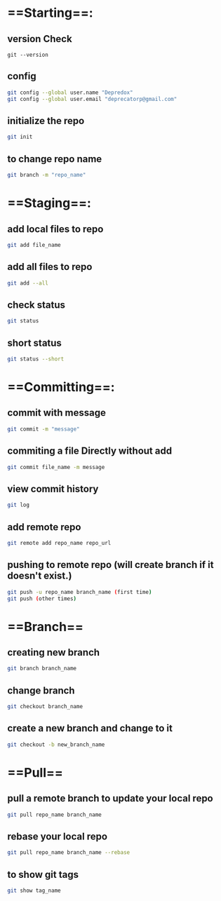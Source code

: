 # ==Starting==:
## version Check
```shell
git --version
```
## config
```sh
git config --global user.name "Depredox"
git config --global user.email "deprecatorp@gmail.com"
```
## initialize the repo
```sh
git init 
```
## to change repo name
```sh
git branch -m "repo_name"
```

# ==Staging==:
## add local files to repo
```sh
git add file_name
```
## add all files to repo
```sh
git add --all
```
## check status
```sh
git status
```
## short status
```sh
git status --short
```

# ==Committing==:
## commit with message
```sh
git commit -m "message"
```
## commiting a file Directly without add
```sh
git commit file_name -m message
```
## view commit history
```sh
git log
```
## add remote repo
```sh
git remote add repo_name repo_url
```
## pushing to remote repo (will create branch if it doesn't exist.)
```sh
git push -u repo_name branch_name (first time)
git push (other times)
```
# ==Branch==
##  creating new branch
```sh
git branch branch_name
```
## change branch 
```sh
git checkout branch_name
```
## create a new branch and change to it
```sh
git checkout -b new_branch_name
```
# ==Pull==
## pull a remote branch to update your local repo
```sh
git pull repo_name branch_name
```
## rebase your local repo
```sh
git pull repo_name branch_name --rebase
```
## to show git tags
```sh
git show tag_name
```